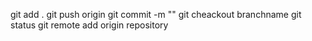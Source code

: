 git add .
git push origin
git commit -m ""
git cheackout branchname
git status
git remote add origin repository 

